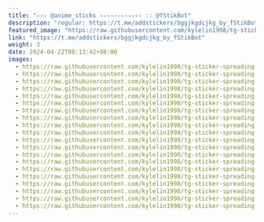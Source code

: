 ```yaml
---
title: "✧✧✧ @anime_sticks ✧✧✧✧✧✧✧✧✧✧✧✧ :: @fStikBot"
description: "regular: https://t.me/addstickers/bggjkgdcjkg_by_fStikBot"
featured_image: "https://raw.githubusercontent.com/kylelin1998/tg-sticker-spreading-worldwide-images/main/img/048b3ec6-45b4-4155-9cb5-1c9737cc2623.jpg"
link: "https://t.me/addstickers/bggjkgdcjkg_by_fStikBot"
weight: 3
date: 2024-04-22T08:13:42+08:00
images:
  - https://raw.githubusercontent.com/kylelin1998/tg-sticker-spreading-worldwide-images/main/img/048b3ec6-45b4-4155-9cb5-1c9737cc2623.jpg
  - https://raw.githubusercontent.com/kylelin1998/tg-sticker-spreading-worldwide-images/main/img/02a09717-3f50-4790-81f5-c35fc600d502.jpg
  - https://raw.githubusercontent.com/kylelin1998/tg-sticker-spreading-worldwide-images/main/img/15412beb-5458-4cb8-9fb9-252947d67d9b.jpg
  - https://raw.githubusercontent.com/kylelin1998/tg-sticker-spreading-worldwide-images/main/img/a3f0a1a9-9eee-4d5e-ab99-43c800d4269a.jpg
  - https://raw.githubusercontent.com/kylelin1998/tg-sticker-spreading-worldwide-images/main/img/8c9eaf3d-4760-484e-821e-85668384dcee.jpg
  - https://raw.githubusercontent.com/kylelin1998/tg-sticker-spreading-worldwide-images/main/img/3db5dd56-f161-46c3-9b23-f0f488bf3149.jpg
  - https://raw.githubusercontent.com/kylelin1998/tg-sticker-spreading-worldwide-images/main/img/52397680-0bd5-4a89-b272-02c0528c060e.jpg
  - https://raw.githubusercontent.com/kylelin1998/tg-sticker-spreading-worldwide-images/main/img/acf3744a-70c3-4497-ae17-d90d7b924c98.jpg
  - https://raw.githubusercontent.com/kylelin1998/tg-sticker-spreading-worldwide-images/main/img/7cfa2b5d-9a8d-4fab-86c2-93b0785bbe49.jpg
  - https://raw.githubusercontent.com/kylelin1998/tg-sticker-spreading-worldwide-images/main/img/29d25794-9d89-4663-a5d3-3f352e20eeb0.jpg
  - https://raw.githubusercontent.com/kylelin1998/tg-sticker-spreading-worldwide-images/main/img/ef99b3e5-2c90-444c-a55e-bc3eb3220fa5.jpg
  - https://raw.githubusercontent.com/kylelin1998/tg-sticker-spreading-worldwide-images/main/img/bb7cd316-1124-4597-88cb-4c6b0e1a24cf.jpg
  - https://raw.githubusercontent.com/kylelin1998/tg-sticker-spreading-worldwide-images/main/img/67f34a65-8f50-4a16-b332-8b0b37e1c6dc.jpg
  - https://raw.githubusercontent.com/kylelin1998/tg-sticker-spreading-worldwide-images/main/img/b62b2360-544b-4b5e-81d8-d685b97639f8.jpg
  - https://raw.githubusercontent.com/kylelin1998/tg-sticker-spreading-worldwide-images/main/img/ab570348-5f9c-435b-bfd5-c69ef2d3b5aa.jpg
  - https://raw.githubusercontent.com/kylelin1998/tg-sticker-spreading-worldwide-images/main/img/6670bcb9-8fda-4bfa-8ea4-05e6c147c023.jpg
  - https://raw.githubusercontent.com/kylelin1998/tg-sticker-spreading-worldwide-images/main/img/f885460b-c923-4010-9a48-2fc206e594e5.jpg
  - https://raw.githubusercontent.com/kylelin1998/tg-sticker-spreading-worldwide-images/main/img/7a0fdcc8-7f74-4625-bd6e-7b06a9d94f67.jpg
  - https://raw.githubusercontent.com/kylelin1998/tg-sticker-spreading-worldwide-images/main/img/750a1a64-81ef-4c57-877e-6cbd32605839.jpg
  - https://raw.githubusercontent.com/kylelin1998/tg-sticker-spreading-worldwide-images/main/img/d5f19ac2-c82f-4cee-874a-fa7ca61d6f51.jpg
---
```

